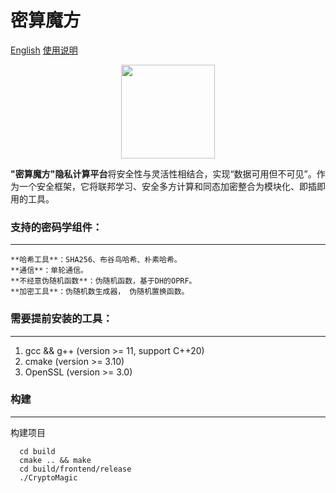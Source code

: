 # 密算魔方

[English](README.md "中文版")                      [使用说明](https://blog.csdn.net/weixin_45993094/article/details/150761261?spm=1011.2415.3001.5331)

<div align = center><img src="./logo/logo.jpg" width="150px"> </div>

**"密算魔方"隐私计算平台**将安全性与灵活性相结合，实现“数据可用但不可见”。作为一个安全框架，它将联邦学习、安全多方计算和同态加密整合为模块化、即插即用的工具。

### 支持的密码学组件：

---

    **哈希工具**：SHA256、布谷鸟哈希、朴素哈希。
    **通信**：单轮通信。
    **不经意伪随机函数**：伪随机函数，基于DH的OPRF。
    **加密工具**：伪随机数生成器， 伪随机置换函数。

### 需要提前安装的工具：

---

1. gcc && g++ (version >= 11, support C++20)
2. cmake (version >= 3.10)
3. OpenSSL (version >= 3.0)

### 构建

---

构建项目

```
  cd build
  cmake .. && make
  cd build/frontend/release
  ./CryptoMagic
```
